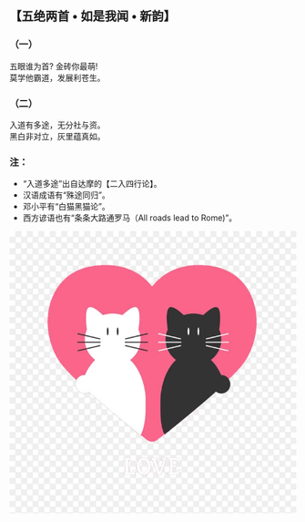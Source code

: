 ## 【五绝两首 • 如是我闻 • 新韵】
### （一）
五眼谁为首? 金砖你最萌!\
莫学他霸道，发展利苍生。

### （二）
入道有多途，无分社与资。\
黑白非对立，灰里蕴真如。

### 注：
- “入道多途”出自达摩的【二入四行论】。
- 汉语成语有“殊途同归”。
- 邓小平有“白猫黑猫论”。
- 西方谚语也有“条条大路通罗马（All roads lead to Rome)”。

![](01.jpg)
